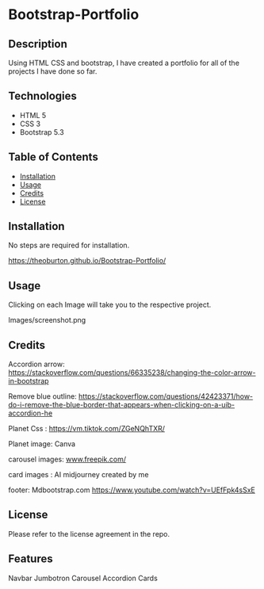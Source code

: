 # Bootstrap-Portfolio


## Description 
Using HTML CSS and bootstrap, I have created a portfolio for all of the projects I have done so far.



## Technologies
* HTML 5
* CSS 3
* Bootstrap 5.3



## Table of Contents 

* [Installation](#installation)
* [Usage](#usage)
* [Credits](#credits)
* [License](#license)


## Installation

No steps are required for installation.

https://theoburton.github.io/Bootstrap-Portfolio/

## Usage 

Clicking on each Image will take you to the respective project.

Images/screenshot.png


## Credits

Accordion arrow: https://stackoverflow.com/questions/66335238/changing-the-color-arrow-in-bootstrap

Remove blue outline:  https://stackoverflow.com/questions/42423371/how-do-i-remove-the-blue-border-that-appears-when-clicking-on-a-uib-accordion-he

Planet Css : https://vm.tiktok.com/ZGeNQhTXR/

Planet image: Canva

carousel images: www.freepik.com/

card images : AI midjourney created by me

footer: Mdbootstrap.com https://www.youtube.com/watch?v=UEfFpk4sSxE


## License
Please refer to the license agreement in the repo.


## Features
Navbar
Jumbotron
Carousel
Accordion
Cards




